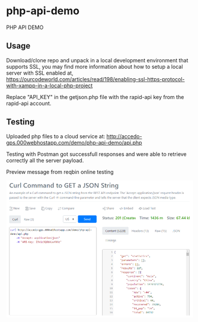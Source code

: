 # php-api-demo
PHP API DEMO

## Usage
Download/clone repo and unpack in a local development environment that supports SSL, you may find more information about how to setup a local server with SSL enabled at, https://ourcodeworld.com/articles/read/198/enabling-ssl-https-protocol-with-xampp-in-a-local-php-project

Replace "API_KEY" in the getjson.php file with the rapid-api key from the rapid-api account.

## Testing

Uploaded php files to a cloud service at:
http://accedo-gps.000webhostapp.com/demo/php-api-demo/api.php

Testing with Postman got successfull responses and were able to retrieve correctly all the server payload.

Preview message from reqbin online testing

![screenshot](https://github.com/aumartinez/php-api-demo/blob/master/curl.PNG)
